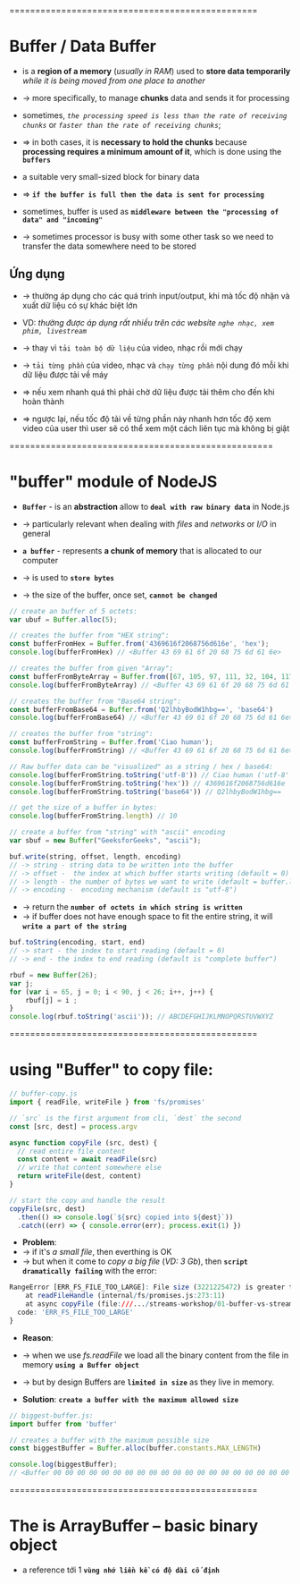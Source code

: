 
================================================
# Buffer / Data Buffer
* is a **region of a memory** (_usually in RAM_) used to **store data temporarily** _while it is being moved from one place to another_
* -> more specifically, to manage **chunks** data and sends it for processing

* sometimes, _`the processing speed is less than the rate of receiving chunks`_ or _`faster than the rate of receiving chunks`_; 
* => in both cases, it is **necessary to hold the chunks** because **processing requires a minimum amount of it**, which is done using the **`buffers`**

* a suitable very small-sized block for binary data
* => **`if the buffer is full then the data is sent for processing`**

* sometimes, buffer is used as **`middleware between the "processing of data" and "incoming"`**
* -> sometimes processor is busy with some other task so we need to transfer the data somewhere need to be stored

## Ứng dụng
* -> thường áp dụng cho các quá trình input/output, khi mà tốc độ nhận và xuất dữ liệu có sự khác biệt lớn

* VD: _thường được áp dụng rất nhiều trên các website `nghe nhạc, xem phim, livestream`_
* -> thay vì `tải toàn bộ dữ liệu` của video, nhạc rồi mới chạy
* -> `tải từng phần` của video, nhạc và `chạy từng phần` nội dung đó mỗi khi dữ liệu được tải về máy
* => nếu xem nhanh quá thì phải chờ dữ liệu được tải thêm cho đến khi hoàn thành
* => ngược lại, nếu tốc độ tải về từng phần này nhanh hơn tốc độ xem video của user thì user sẽ có thể xem một cách liên tục mà không bị giật

===================================================
# "buffer" module of NodeJS
* **`Buffer`** - is an **abstraction** allow to **`deal with raw binary data`** in Node.js
* -> particularly relevant when dealing with _files_ and _networks_ or _I/O_ in general

* **`a buffer`** - represents **a chunk of memory** that is allocated to our computer
* -> is used to **`store bytes`**
* -> the size of the buffer, once set, **`cannot be changed`**

```js - "Khởi tạo" buffer
// create an buffer of 5 octets:
var ubuf = Buffer.alloc(5); 

// creates the buffer from "HEX string":
const bufferFromHex = Buffer.from('4369616f2068756d616e', 'hex');
console.log(bufferFromHex) // <Buffer 43 69 61 6f 20 68 75 6d 61 6e>

// creates the buffer from given "Array":
const bufferFromByteArray = Buffer.from([67, 105, 97, 111, 32, 104, 117, 109, 97, 110]);
console.log(bufferFromByteArray) // <Buffer 43 69 61 6f 20 68 75 6d 61 6e>

// creates the buffer from "Base64 string":
const bufferFromBase64 = Buffer.from('Q2lhbyBodW1hbg==', 'base64')
console.log(bufferFromBase64) // <Buffer 43 69 61 6f 20 68 75 6d 61 6e>

// creates the buffer from "string":
const bufferFromString = Buffer.from('Ciao human');
console.log(bufferFromString) // <Buffer 43 69 61 6f 20 68 75 6d 61 6e>

// Raw buffer data can be "visualized" as a string / hex / base64:
console.log(bufferFromString.toString('utf-8')) // Ciao human ('utf-8' is the default)
console.log(bufferFromString.toString('hex')) // 4369616f2068756d616e
console.log(bufferFromString.toString('base64')) // Q2lhbyBodW1hbg==

// get the size of a buffer in bytes:
console.log(bufferFromString.length) // 10

// create a buffer from "string" with "ascii" encoding
var sbuf = new Buffer("GeeksforGeeks", "ascii");
```

```js - "write data" into a node buffer
buf.write(string, offset, length, encoding)
// -> string - string data to be written into the buffer
// -> offset -  the index at which buffer starts writing (default = 0)
// -> length - the number of bytes we want to write (default = buffer.length)
// -> encoding -  encoding mechanism (default is "utf-8")
```
* -> return the **`number of octets in which string is written`**
* -> if buffer does not have enough space to fit the entire string, it will **`write a part of the string`**

```js - "read data" from a node buffer
buf.toString(encoding, start, end)
// -> start - the index to start reading (default = 0)
// -> end - the index to end reading (default is "complete buffer")

rbuf = new Buffer(26); 
var j; 
for (var i = 65, j = 0; i < 90, j < 26; i++, j++) {  
    rbuf[j] = i ;  
}  
console.log(rbuf.toString('ascii')); // ABCDEFGHIJKLMNOPQRSTUVWXYZ      
```

================================================
# using "Buffer" to copy file:

```js - a Node.js script to copy a file from one place to another
// buffer-copy.js
import { readFile, writeFile } from 'fs/promises'

// `src` is the first argument from cli, `dest` the second
const [src, dest] = process.argv

async function copyFile (src, dest) {
  // read entire file content
  const content = await readFile(src)
  // write that content somewhere else
  return writeFile(dest, content)
}

// start the copy and handle the result
copyFile(src, dest)
  .then(() => console.log(`${src} copied into ${dest}`))
  .catch((err) => { console.error(err); process.exit(1) })
```

* **Problem**:
* -> if it's _a small file_, then everthing is OK
* -> but when it come to _copy a big file_ (_VD: 3 Gb_), then **`script dramatically failing`** with the error:
```r
RangeError [ERR_FS_FILE_TOO_LARGE]: File size (3221225472) is greater than 2 GB
    at readFileHandle (internal/fs/promises.js:273:11)
    at async copyFile (file:///.../streams-workshop/01-buffer-vs-stream/buffer-copy.js:8:19) {
  code: 'ERR_FS_FILE_TOO_LARGE'
}
```

* **Reason**:
* -> when we use _fs.readFile_ we load all the binary content from the file in memory **`using a Buffer object`** 
* -> but by design Buffers are **`limited in size`** as they live in memory.

* **Solution**: **`create a buffer with the maximum allowed size`**
```js - Careful, this will allocate a few GBs of memory!
// biggest-buffer.js:
import buffer from 'buffer'

// creates a buffer with the maximum possible size
const biggestBuffer = Buffer.alloc(buffer.constants.MAX_LENGTH) 

console.log(biggestBuffer);
// <Buffer 00 00 00 00 00 00 00 00 00 00 00 00 00 00 00 00 00 00 00 00 00 00 00 00 00 00 00 00 00 00 00 00 00 00 00 00 00 00 00 00 00 00 00 00 00 00 00 00 00 00 ... 4294967245 more bytes>
```

================================================
# The  is ArrayBuffer – basic binary object 
* a reference tới 1 **`vùng nhớ liền kề có độ dài cố định`**